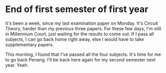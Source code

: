 End of first semester of first year
===

It's been a week, since my last examination paper on Monday. It's Circuit Theory, harder than my previous three papers. For these few days, I'm still in Millennium Court, just waiting for the results to come out. If I pass all subjects, I can go back home right away, else I would have to take supplementary papers.

This morning, I found that I've passed all the four subjects. It's time for me to go back Penang. I'll be back here again for my second semester next year. Yeah.